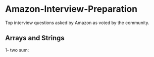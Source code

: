 # Amazon-Interview-Preparation
Top interview questions asked by Amazon as voted by the community.

## Arrays and Strings
1- two sum:
